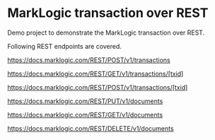 # MarkLogic transaction over REST

Demo project to demonstrate the MarkLogic transaction over REST.

Following REST endpoints are covered.

https://docs.marklogic.com/REST/POST/v1/transactions

https://docs.marklogic.com/REST/GET/v1/transactions/[txid]

https://docs.marklogic.com/REST/POST/v1/transactions/[txid]

https://docs.marklogic.com/REST/PUT/v1/documents

https://docs.marklogic.com/REST/GET/v1/documents

https://docs.marklogic.com/REST/DELETE/v1/documents
